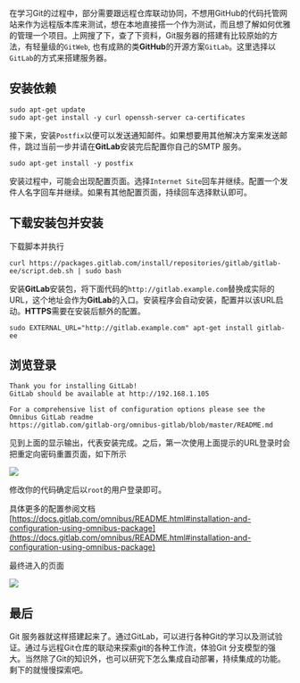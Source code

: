 在学习Git的过程中，部分需要跟远程仓库联动协同，不想用GitHub的代码托管网站来作为远程版本库来测试，想在本地直接搭一个作为测试，而且想了解如何优雅的管理一个项目。上网搜了下，查了下资料，Git服务器的搭建有比较原始的方法，有轻量级的`GitWeb`, 也有成熟的类**GitHub**的开源方案`GitLab`。这里选择以`GitLab`的方式来搭建服务器。






## 安装依赖 ##

```
sudo apt-get update
sudo apt-get install -y curl openssh-server ca-certificates
```

接下来，安装`Postfix`以便可以发送通知邮件。如果想要用其他解决方案来发送邮件，跳过当前一步并请在**GitLab**安装完后配置你自己的SMTP 服务。

```
sudo apt-get install -y postfix
```

安装过程中，可能会出现配置页面。选择`Internet Site`回车并继续。配置一个发件人名字回车并继续。如果有其他配置页面，持续回车选择默认即可。

## 下载安装包并安装 ##

下载脚本并执行
```
curl https://packages.gitlab.com/install/repositories/gitlab/gitlab-ee/script.deb.sh | sudo bash
```

安装**GitLab**安装包，将下面代码的`http://gitlab.example.com`替换成实际的URL，这个地址会作为**GitLab**的入口。安装程序会自动安装，配置并以该URL启动。**HTTPS**需要在安装后额外的配置。

```
sudo EXTERNAL_URL="http://gitlab.example.com" apt-get install gitlab-ee
```

## 浏览登录 ##

```
Thank you for installing GitLab!
GitLab should be available at http://192.168.1.105

For a comprehensive list of configuration options please see the Omnibus GitLab readme
https://gitlab.com/gitlab-org/omnibus-gitlab/blob/master/README.md
```

见到上面的显示输出，代表安装完成。之后，第一次使用上面提示的URL登录时会把重定向密码重置页面，如下所示

![](https://i.imgur.com/P3H0QJ4.png)

修改你的代码确定后以`root`的用户登录即可。

具体更多的配置参阅文档 [https://docs.gitlab.com/omnibus/README.html#installation-and-configuration-using-omnibus-package](https://docs.gitlab.com/omnibus/README.html#installation-and-configuration-using-omnibus-package)

最终进入的页面

![](https://i.imgur.com/AUc6qQQ.png)

## 最后 ##

Git 服务器就这样搭建起来了。通过GitLab，可以进行各种Git的学习以及测试验证。通过与远程Git仓库的联动来探索git的各种工作流，体验Git 分支模型的强大。当然除了Git的知识外，也可以研究下怎么集成自动部署，持续集成的功能。剩下的就慢慢探索吧。
